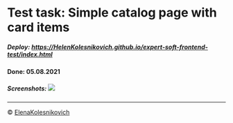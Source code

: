 # Test task: Simple catalog page with card items


##### Deploy: https://HelenKolesnikovich.github.io/expert-soft-frontend-test/index.html
#### Done: 05.08.2021


##### Screenshots:  ![](https://helenkolesnikovich.github.io/expert-soft-frontend-test/screenshots.png)

---

© [ElenaKolesnikovich](https://github.com/HelenKolesnikovich)
